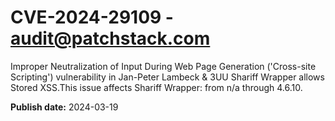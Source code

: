 # CVE-2024-29109 - audit@patchstack.com

Improper Neutralization of Input During Web Page Generation ('Cross-site Scripting') vulnerability in Jan-Peter Lambeck & 3UU Shariff Wrapper allows Stored XSS.This issue affects Shariff Wrapper: from n/a through 4.6.10.



**Publish date:** 2024-03-19

